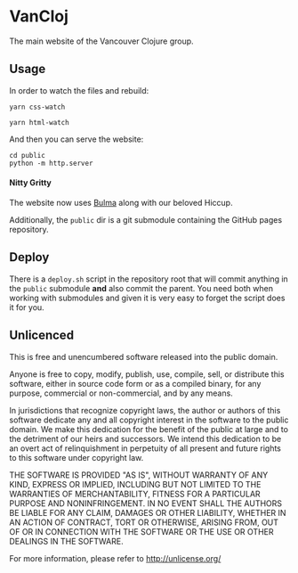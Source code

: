 # VanCloj

The main website of the Vancouver Clojure group.

## Usage

In order to watch the files and rebuild:

``` shell
yarn css-watch
```

``` shell
yarn html-watch
```

And then you can serve the website:

``` shell
cd public
python -m http.server
```

#### Nitty Gritty

The website now uses [Bulma](https://bulma.io/) along with our beloved Hiccup.

Additionally, the `public` dir is a git submodule containing the GitHub pages
repository.

## Deploy

There is a `deploy.sh` script in the repository root that will commit anything
in the `public` submodule __and__ also commit the parent. You need both when
working with submodules and given it is very easy to forget the script does it
for you.

## Unlicenced

This is free and unencumbered software released into the public domain.

Anyone is free to copy, modify, publish, use, compile, sell, or
distribute this software, either in source code form or as a compiled
binary, for any purpose, commercial or non-commercial, and by any
means.

In jurisdictions that recognize copyright laws, the author or authors
of this software dedicate any and all copyright interest in the
software to the public domain. We make this dedication for the benefit
of the public at large and to the detriment of our heirs and
successors. We intend this dedication to be an overt act of
relinquishment in perpetuity of all present and future rights to this
software under copyright law.

THE SOFTWARE IS PROVIDED "AS IS", WITHOUT WARRANTY OF ANY KIND,
EXPRESS OR IMPLIED, INCLUDING BUT NOT LIMITED TO THE WARRANTIES OF
MERCHANTABILITY, FITNESS FOR A PARTICULAR PURPOSE AND NONINFRINGEMENT.
IN NO EVENT SHALL THE AUTHORS BE LIABLE FOR ANY CLAIM, DAMAGES OR
OTHER LIABILITY, WHETHER IN AN ACTION OF CONTRACT, TORT OR OTHERWISE,
ARISING FROM, OUT OF OR IN CONNECTION WITH THE SOFTWARE OR THE USE OR
OTHER DEALINGS IN THE SOFTWARE.

For more information, please refer to <http://unlicense.org/>
